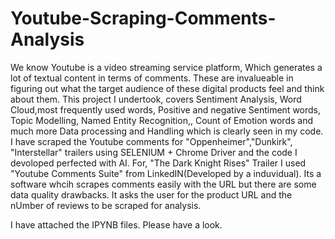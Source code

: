 # Youtube-Scraping-Comments-Analysis

We know Youtube is a video streaming service platform, Which generates a lot of textual content in terms of comments. These are invalueable in figuring out what the target audience of these digital products feel and think about them.
This project I undertook, covers Sentiment Analysis, Word Cloud,most frequently used words, Positive and negative Sentiment words, Topic Modelling, Named Entity Recognition,, Count of Emotion words and much more Data processing and Handling which is clearly seen in my code.
I have scraped the Youtube comments for "Oppenheimer","Dunkirk", "Interstellar" trailers using SELENIUM + Chrome Driver and the code I devoloped perfected with AI. For, "The Dark Knight Rises" Trailer I used "Youtube Comments Suite" from LinkedIN(Developed by a induvidual). Its a software whcih scrapes comments easily with the URL but there are some data quality drawbacks.
It asks the user for the product URL and the nUmber of reviews to be scraped for analysis.

I have attached the IPYNB files. Please have a look.
